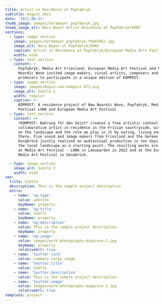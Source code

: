 ```yaml
---
title: Artist in Residence at Popfabryk
subtitle: August 2021
date: '2021-08-21'
thumb_image: images/norabeyer_popfabryk.jpg
thumb_image_alt: Nora Beyer Artist Residence at Popfabryk/EMAF
sections:
  - type: image_section
    image: images/norabeyer_popfabryk-f6e076b1.jpg
    image_alt: Nora Beyer at Popfabryk/EMAF
    caption: Artist in Residence at Popfabryk/European Media Arts Festival
    width: wide
  - type: text_section
    content: >
      Popfabryk, Media Art Friesland, European Media Art Festival and New
      Noardic Wave invited image makers, visual artists, composers and music
      producers to participate in a unique edition of KOMPOST. 
  - type: image_section
    image: images/Kopie-van-Kompost-OT1.png
    image_alt: Subtle 2
    width: regular
    caption: >-
      KOMPOST: A residence project of New Noardic Wave, Popfabryk, Media Art
      Festival LUNA and European Media Art Festival
  - type: text_section
    content: >+
      *KOMPOST: Nahrung für den Geist* creates a free artistic context for a
      collaborative artist-in-residence in the Frisian countryside, with a focus
      on the landscape and the role we play in it by eating, living and working
      there. Five sound and image makers from Friesland and the German region of
      Osnabrück jointly realized an audiovisual production in ten days, using
      the local landscape as a starting point. The resulting works are presented
      at Media Art Festival - LUNA in Leeuwarden in 2022 and at the European
      Media Art Festival in Osnabrück.

  - type: image_section
    image_alt: Subtle 3
    width: wide
seo:
  title: Subtle
  description: This is the sample project description
  extra:
    - name: 'og:type'
      value: website
      keyName: property
    - name: 'og:title'
      value: Subtle
      keyName: property
    - name: 'og:description'
      value: This is the sample project description
      keyName: property
    - name: 'og:image'
      value: images/work-photography-magazine-1.jpg
      keyName: property
      relativeUrl: true
    - name: 'twitter:card'
      value: summary_large_image
    - name: 'twitter:title'
      value: Subtle
    - name: 'twitter:description'
      value: This is the sample project description
    - name: 'twitter:image'
      value: images/work-photography-magazine-1.jpg
      relativeUrl: true
template: project
---
```

